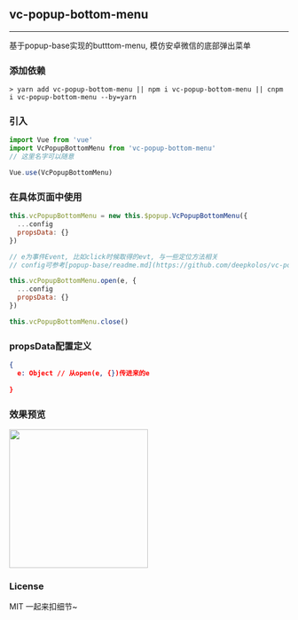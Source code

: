 
## vc-popup-bottom-menu

-----

基于popup-base实现的butttom-menu, 模仿安卓微信的底部弹出菜单

### 添加依赖

```shell
> yarn add vc-popup-bottom-menu || npm i vc-popup-bottom-menu || cnpm i vc-popup-bottom-menu --by=yarn
```

### 引入

```javascript
import Vue from 'vue'
import VcPopupBottomMenu from 'vc-popup-bottom-menu'
// 这里名字可以随意

Vue.use(VcPopupBottomMenu)
```

### 在具体页面中使用

```javascript
this.vcPopupBottomMenu = new this.$popup.VcPopupBottomMenu({
  ...config
  propsData: {}
})

// e为事件Event, 比如click时候取得的evt, 与一些定位方法相关
// config可参考[popup-base/readme.md](https://github.com/deepkolos/vc-popup/blob/master/packages/popup-base/readme.md)

this.vcPopupBottomMenu.open(e, {
  ...config
  propsData: {}
})

this.vcPopupBottomMenu.close()
```

### propsData配置定义

```json
{
  e: Object // 从open(e, {})传进来的e
  
}
```

### 效果预览

<div>
  <img src="https://raw.githubusercontent.com/deepkolos/vc-popup/master/static/vc-popup-bottom-menu.gif" width = "250" alt="" style="display:inline-block;"/>
</div>

### License

MIT 一起来扣细节~
